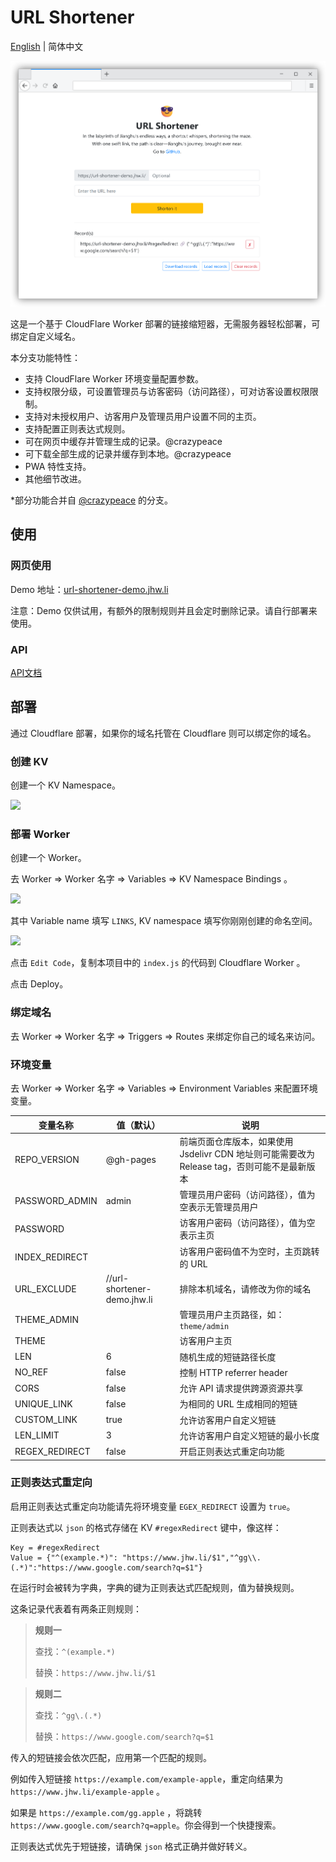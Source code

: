 # URL Shortener

[English](../README.md) | 简体中文

![Demo](Demo.png)

这是一个基于 CloudFlare Worker 部署的链接缩短器，无需服务器轻松部署，可绑定自定义域名。

本分支功能特性：

- 支持 CloudFlare Worker 环境变量配置参数。
- 支持权限分级，可设置管理员与访客密码（访问路径），可对访客设置权限限制。
- 支持对未授权用户、访客用户及管理员用户设置不同的主页。
- 支持配置正则表达式规则。
- 可在网页中缓存并管理生成的记录。@crazypeace
- 可下载全部生成的记录并缓存到本地。@crazypeace
- PWA 特性支持。
- 其他细节改进。

*部分功能合并自 [@crazypeace](https://github.com/crazypeace/Url-Shorten-Worker) 的分支。

## 使用

### 网页使用

Demo 地址：[url-shortener-demo.jhw.li](https://url-shortener-demo.jhw.li/)

注意：Demo 仅供试用，有额外的限制规则并且会定时删除记录。请自行部署来使用。

### API

[API文档](API_zh-hans.md)

## 部署

通过 Cloudflare 部署，如果你的域名托管在 Cloudflare 则可以绑定你的域名。

### 创建 KV

创建一个 KV Namespace。

<img src="https://cdn.jsdelivr.net/npm/imst@0.0.4/20201205232805.png">

### 部署 Worker

创建一个 Worker。

去 Worker => Worker 名字 => Variables => KV Namespace Bindings 。

<img src="https://cdn.jsdelivr.net/npm/imst@0.0.4/20201205232536.png">

其中 Variable name 填写 `LINKS`,  KV namespace 填写你刚刚创建的命名空间。

<img src="https://cdn.jsdelivr.net/npm/imst@0.0.4/20201205232704.png">

点击 `Edit Code`，复制本项目中的 `index.js` 的代码到 Cloudflare Worker 。

点击 Deploy。

### 绑定域名

去 Worker => Worker 名字 => Triggers => Routes 来绑定你自己的域名来访问。

### 环境变量

去 Worker => Worker 名字 => Variables => Environment Variables 来配置环境变量。

| 变量名称       | 值（默认）                | 说明                                                         |
| -------------- | ------------------------- | ------------------------------------------------------------ |
| REPO_VERSION   | @gh-pages                 | 前端页面仓库版本，如果使用 Jsdelivr CDN 地址则可能需要改为 Release tag，否则可能不是最新版本 |
| PASSWORD_ADMIN | admin                     | 管理员用户密码（访问路径），值为空表示无管理员用户           |
| PASSWORD       |                           | 访客用户密码（访问路径），值为空表示主页                     |
| INDEX_REDIRECT |                           | 访客用户密码值不为空时，主页跳转的 URL                       |
| URL_EXCLUDE    | //url-shortener-demo.jhw.li | 排除本机域名，请修改为你的域名                               |
| THEME_ADMIN    |                           | 管理员用户主页路径，如：`theme/admin`                        |
| THEME          |                           | 访客用户主页                                                 |
| LEN            | 6                          | 随机生成的短链路径长度                                       |
| NO_REF         | false                     | 控制 HTTP referrer header                                    |
| CORS           | false                     | 允许 API 请求提供跨源资源共享                                |
| UNIQUE_LINK    | false                     | 为相同的 URL 生成相同的短链                                  |
| CUSTOM_LINK    | true                      | 允许访客用户自定义短链                                       |
| LEN_LIMIT      | 3                         | 允许访客用户自定义短链的最小长度                             |
| REGEX_REDIRECT | false                     | 开启正则表达式重定向功能                                     |

### 正则表达式重定向

启用正则表达式重定向功能请先将环境变量 `EGEX_REDIRECT` 设置为 `true`。

正则表达式以 `json` 的格式存储在 KV `#regexRedirect` 键中，像这样：

```
Key = #regexRedirect
Value = {"^(example.*)": "https://www.jhw.li/$1","^gg\\.(.*)":"https://www.google.com/search?q=$1"}
```
在运行时会被转为字典，字典的键为正则表达式匹配规则，值为替换规则。

这条记录代表着有两条正则规则：

>**规则一**
>
>查找：`^(example.*)`
>
>替换：`https://www.jhw.li/$1`

>**规则二**
>
>查找：`^gg\.(.*)`
>
>替换：`https://www.google.com/search?q=$1`

传入的短链接会依次匹配，应用第一个匹配的规则。

例如传入短链接 `https://example.com/example-apple`，重定向结果为 `https://www.jhw.li/example-apple` 。

如果是 `https://example.com/gg.apple` ，将跳转 ``https://www.google.com/search?q=apple``。你会得到一个快捷搜索。

正则表达式优先于短链接，请确保 `json` 格式正确并做好转义。
